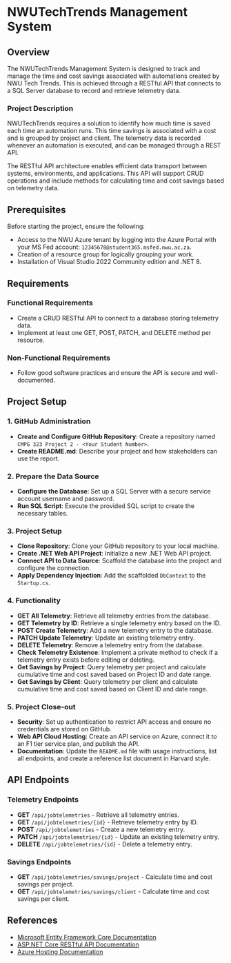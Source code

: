 # NWUTechTrends Management System

## Overview

The NWUTechTrends Management System is designed to track and manage the time and cost savings associated with automations created by NWU Tech Trends. This is achieved through a RESTful API that connects to a SQL Server database to record and retrieve telemetry data.

### Project Description

NWUTechTrends requires a solution to identify how much time is saved each time an automation runs. This time savings is associated with a cost and is grouped by project and client. The telemetry data is recorded whenever an automation is executed, and can be managed through a REST API.

The RESTful API architecture enables efficient data transport between systems, environments, and applications. This API will support CRUD operations and include methods for calculating time and cost savings based on telemetry data.

## Prerequisites

Before starting the project, ensure the following:

- Access to the NWU Azure tenant by logging into the Azure Portal with your MS Fed account: `12345678@student365.msfed.nwu.ac.za`.
- Creation of a resource group for logically grouping your work.
- Installation of Visual Studio 2022 Community edition and .NET 8.

## Requirements

### Functional Requirements

- Create a CRUD RESTful API to connect to a database storing telemetry data.
- Implement at least one GET, POST, PATCH, and DELETE method per resource.

### Non-Functional Requirements

- Follow good software practices and ensure the API is secure and well-documented.

## Project Setup

### 1. GitHub Administration

- **Create and Configure GitHub Repository**: Create a repository named `CMPG 323 Project 2 - <Your Student Number>`.
- **Create README.md**: Describe your project and how stakeholders can use the report.

### 2. Prepare the Data Source

- **Configure the Database**: Set up a SQL Server with a secure service account username and password.
- **Run SQL Script**: Execute the provided SQL script to create the necessary tables.

### 3. Project Setup

- **Clone Repository**: Clone your GitHub repository to your local machine.
- **Create .NET Web API Project**: Initialize a new .NET Web API project.
- **Connect API to Data Source**: Scaffold the database into the project and configure the connection.
- **Apply Dependency Injection**: Add the scaffolded `DbContext` to the `Startup.cs`.

### 4. Functionality

- **GET All Telemetry**: Retrieve all telemetry entries from the database.
- **GET Telemetry by ID**: Retrieve a single telemetry entry based on the ID.
- **POST Create Telemetry**: Add a new telemetry entry to the database.
- **PATCH Update Telemetry**: Update an existing telemetry entry.
- **DELETE Telemetry**: Remove a telemetry entry from the database.
- **Check Telemetry Existence**: Implement a private method to check if a telemetry entry exists before editing or deleting.
- **Get Savings by Project**: Query telemetry per project and calculate cumulative time and cost saved based on Project ID and date range.
- **Get Savings by Client**: Query telemetry per client and calculate cumulative time and cost saved based on Client ID and date range.

### 5. Project Close-out

- **Security**: Set up authentication to restrict API access and ensure no credentials are stored on GitHub.
- **Web API Cloud Hosting**: Create an API service on Azure, connect it to an F1 tier service plan, and publish the API.
- **Documentation**: Update the `README.md` file with usage instructions, list all endpoints, and create a reference list document in Harvard style.

## API Endpoints

### Telemetry Endpoints

- **GET** `/api/jobtelemetries` - Retrieve all telemetry entries.
- **GET** `/api/jobtelemetries/{id}` - Retrieve telemetry entry by ID.
- **POST** `/api/jobtelemetries` - Create a new telemetry entry.
- **PATCH** `/api/jobtelemetries/{id}` - Update an existing telemetry entry.
- **DELETE** `/api/jobtelemetries/{id}` - Delete a telemetry entry.

### Savings Endpoints

- **GET** `/api/jobtelemetries/savings/project` - Calculate time and cost savings per project.
- **GET** `/api/jobtelemetries/savings/client` - Calculate time and cost savings per client.

## References

- [Microsoft Entity Framework Core Documentation](https://docs.microsoft.com/en-us/ef/core/)
- [ASP.NET Core RESTful API Documentation](https://docs.microsoft.com/en-us/aspnet/core/web-api/?view=aspnetcore-6.0)
- [Azure Hosting Documentation](https://docs.microsoft.com/en-us/azure/app-service/)




